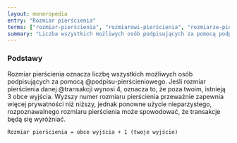 ```yaml
---
layout: moneropedia
entry: "Rozmiar pierścienia"
terms: ["rozmiar-pierścienia", "rozmiarowi-pierścienia", "rozmiarze-pierścienia", "rozmiarem-pierścienia"]
summary: "Liczba wszystkich możliwych osób podpisujących za pomocą podpisu pierścieniowego."
---
```


### Podstawy

Rozmiar pierścienia oznacza liczbę wszystkich możliwych osób podpisujących za pomocą @podpisu-pierścieniowego. Jeśli rozmiar pierścienia danej @transakcji wynosi 4, oznacza to, że poza twoim, istnieją 3 obce wyjścia. Wyższy numer rozmiaru pierścienia przeważnie zapewnia więcej prywatności niż niższy, jednak ponowne użycie nieparzystego, rozpoznawalnego rozmiaru pierścienia może spowodować, że transakcje będą się wyróżniać.

`Rozmiar pierścienia = obce wyjścia + 1 (twoje wyjście)`
